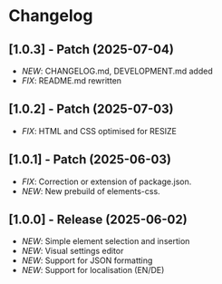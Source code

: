 # Changelog

## [1.0.3] - Patch (2025-07-04)

- _NEW_: CHANGELOG.md, DEVELOPMENT.md added
- _FIX_: README.md rewritten

## [1.0.2] - Patch (2025-07-03)

- _FIX_: HTML and CSS optimised for RESIZE

## [1.0.1] - Patch (2025-06-03)

- _FIX_: Correction or extension of package.json.
- _NEW_: New prebuild of elements-css.

## [1.0.0] - Release (2025-06-02)

- _NEW_: Simple element selection and insertion
- _NEW_: Visual settings editor
- _NEW_: Support for JSON formatting
- _NEW_: Support for localisation (EN/DE)
